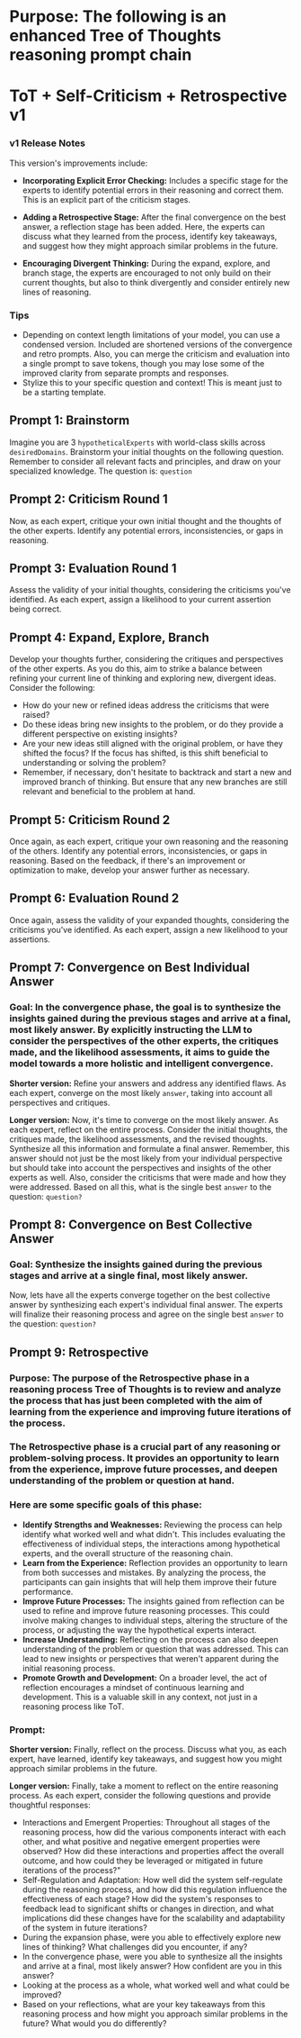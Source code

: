# Purpose: The following is an enhanced Tree of Thoughts reasoning prompt chain

# ToT + Self-Criticism + Retrospective v1

### v1 Release Notes
This version's improvements include:

- **Incorporating Explicit Error Checking:** Includes a specific stage for the experts to identify potential errors in their reasoning and correct them. This is an explicit part of the criticism stages.

- **Adding a Retrospective Stage:** After the final convergence on the best answer, a reflection stage has been added. Here, the experts can discuss what they learned from the process, identify key takeaways, and suggest how they might approach similar problems in the future.

- **Encouraging Divergent Thinking:** During the expand, explore, and branch stage, the experts are encouraged to not only build on their current thoughts, but also to think divergently and consider entirely new lines of reasoning.

### Tips
- Depending on context length limitations of your model, you can use a condensed version. Included are shortened versions of the convergence and retro prompts. Also, you can merge the criticism and evaluation into a single prompt to save tokens, though you may lose some of the improved clarity from separate prompts and responses.
- Stylize this to your specific question and context! This is meant just to be a starting template.

## Prompt 1: Brainstorm
Imagine you are 3 `hypotheticalExperts` with world-class skills across `desiredDomains`. Brainstorm your initial thoughts on the following question. Remember to consider all relevant facts and principles, and draw on your specialized knowledge. The question is: `question`

## Prompt 2: Criticism Round 1
Now, as each expert, critique your own initial thought and the thoughts of the other experts. Identify any potential errors, inconsistencies, or gaps in reasoning.

## Prompt 3: Evaluation Round 1
Assess the validity of your initial thoughts, considering the criticisms you've identified. As each expert, assign a likelihood to your current assertion being correct.

## Prompt 4: Expand, Explore, Branch
Develop your thoughts further, considering the critiques and perspectives of the other experts. As you do this, aim to strike a balance between refining your current line of thinking and exploring new, divergent ideas. Consider the following:

- How do your new or refined ideas address the criticisms that were raised?
- Do these ideas bring new insights to the problem, or do they provide a different perspective on existing insights?
- Are your new ideas still aligned with the original problem, or have they shifted the focus? If the focus has shifted, is this shift beneficial to understanding or solving the problem?
- Remember, if necessary, don't hesitate to backtrack and start a new and improved branch of thinking. But ensure that any new branches are still relevant and beneficial to the problem at hand.

## Prompt 5: Criticism Round 2
Once again, as each expert, critique your own reasoning and the reasoning of the others. Identify any potential errors, inconsistencies, or gaps in reasoning. Based on the feedback, if there's an improvement or optimization to make, develop your answer further as necessary.

## Prompt 6: Evaluation Round 2
Once again, assess the validity of your expanded thoughts, considering the criticisms you've identified. As each expert, assign a new likelihood to your assertions.

## Prompt 7: Convergence on Best Individual Answer

### Goal: In the convergence phase, the goal is to synthesize the insights gained during the previous stages and arrive at a final, most likely answer. By explicitly instructing the LLM to consider the perspectives of the other experts, the critiques made, and the likelihood assessments, it aims to guide the model towards a more holistic and intelligent convergence.

**Shorter version:** Refine your answers and address any identified flaws. As each expert, converge on the most likely `answer`, taking into account all perspectives and critiques.

**Longer version:** Now, it's time to converge on the most likely answer. As each expert, reflect on the entire process. Consider the initial thoughts, the critiques made, the likelihood assessments, and the revised thoughts. Synthesize all this information and formulate a final answer. Remember, this answer should not just be the most likely from your individual perspective but should take into account the perspectives and insights of the other experts as well. Also, consider the criticisms that were made and how they were addressed. Based on all this, what is the single best `answer` to the question: `question?`

## Prompt 8: Convergence on Best Collective Answer

### Goal: Synthesize the insights gained during the previous stages and arrive at a single final, most likely answer.

Now, lets have all the experts converge together on the best collective answer by synthesizing each expert's individual final answer. The experts will finalize their reasoning process and agree on the single best `answer` to the question: `question?`

## Prompt 9: Retrospective

### Purpose: The purpose of the Retrospective phase in a reasoning process Tree of Thoughts is to review and analyze the process that has just been completed with the aim of learning from the experience and improving future iterations of the process.

### The Retrospective phase is a crucial part of any reasoning or problem-solving process. It provides an opportunity to learn from the experience, improve future processes, and deepen understanding of the problem or question at hand.

### Here are some specific goals of this phase:

- **Identify Strengths and Weaknesses:** Reviewing the process can help identify what worked well and what didn't. This includes evaluating the effectiveness of individual steps, the interactions among hypothetical experts, and the overall structure of the reasoning chain.
- **Learn from the Experience:** Reflection provides an opportunity to learn from both successes and mistakes. By analyzing the process, the participants can gain insights that will help them improve their future performance.
- **Improve Future Processes:** The insights gained from reflection can be used to refine and improve future reasoning processes. This could involve making changes to individual steps, altering the structure of the process, or adjusting the way the hypothetical experts interact.
- **Increase Understanding:** Reflecting on the process can also deepen understanding of the problem or question that was addressed. This can lead to new insights or perspectives that weren't apparent during the initial reasoning process.
- **Promote Growth and Development:** On a broader level, the act of reflection encourages a mindset of continuous learning and development. This is a valuable skill in any context, not just in a reasoning process like ToT.

### Prompt:

**Shorter version:** Finally, reflect on the process. Discuss what you, as each expert, have learned, identify key takeaways, and suggest how you might approach similar problems in the future.

**Longer version:** Finally, take a moment to reflect on the entire reasoning process. As each expert, consider the following questions and provide thoughtful responses:

- Interactions and Emergent Properties: Throughout all stages of the reasoning process, how did the various components interact with each other, and what positive and negative emergent properties were observed? How did these interactions and properties affect the overall outcome, and how could they be leveraged or mitigated in future iterations of the process?"
- Self-Regulation and Adaptation: How well did the system self-regulate during the reasoning process, and how did this regulation influence the effectiveness of each stage? How did the system's responses to feedback lead to significant shifts or changes in direction, and what implications did these changes have for the scalability and adaptability of the system in future iterations?
- During the expansion phase, were you able to effectively explore new lines of thinking? What challenges did you encounter, if any?
- In the convergence phase, were you able to synthesize all the insights and arrive at a final, most likely answer? How confident are you in this answer?
- Looking at the process as a whole, what worked well and what could be improved?
- Based on your reflections, what are your key takeaways from this reasoning process and how might you approach similar problems in the future? What would you do differently?